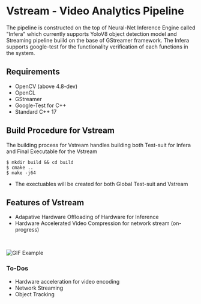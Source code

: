 <h1> Vstream - Video Analytics Pipeline </h1>

The pipeline is constructed on the top of Neural-Net Inference Engine called "Infera" which currently supports YoloV8 object detection model and Streaming pipeline buiild on the base of GStreamer framework. The Infera supports google-test for the functionality verification of each functions in the system. 

<h2> Requirements </h2>

- OpenCV (above 4.8-dev)
- OpenCL 
- GStreamer 
- Google-Test for C++
- Standard C++ 17

<h2> Build Procedure for Vstream </h2>
The building process for Vstream handles building both Test-suit for Infera and Final Executable for the Vstream

```
$ mkdir build && cd build
$ cmake ..
$ make -j64
```
 - The exectuables will be created for both Global Test-suit and Vstream

<h2> Features of Vstream </h2>

- Adapative Hardware Offloading of Hardware for Inference 
- Hardware Accelerated Video Compression for network stream (on-progress)

<br>

![GIF Example](images/output_video.gif)


<h3> To-Dos</h3>

- Hardware acceleration for video encoding
- Network Streaming 
- Object Tracking


